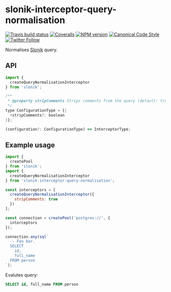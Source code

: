 # slonik-interceptor-query-normalisation

[![Travis build status](http://img.shields.io/travis/gajus/slonik-interceptor-query-normalisation/master.svg?style=flat-square)](https://travis-ci.org/gajus/slonik-interceptor-query-normalisation)
[![Coveralls](https://img.shields.io/coveralls/gajus/slonik-interceptor-query-normalisation.svg?style=flat-square)](https://coveralls.io/github/gajus/slonik-interceptor-query-normalisation)
[![NPM version](http://img.shields.io/npm/v/slonik-interceptor-query-normalisation.svg?style=flat-square)](https://www.npmjs.org/package/slonik-interceptor-query-normalisation)
[![Canonical Code Style](https://img.shields.io/badge/code%20style-canonical-blue.svg?style=flat-square)](https://github.com/gajus/canonical)
[![Twitter Follow](https://img.shields.io/twitter/follow/kuizinas.svg?style=social&label=Follow)](https://twitter.com/kuizinas)

Normalises [Slonik](https://github.com/gajus/slonik) query.

## API

```js
import {
  createQueryNormalisationInterceptor
} from 'slonik';

```

```js
/**
 * @property stripComments Strips comments from the query (default: true).
 */
type ConfigurationType = {|
  +stripComments?: boolean
|};

(configuration?: ConfigurationType) => InterceptorType;

```

## Example usage

```js
import {
  createPool
} from 'slonik';
import {
  createQueryNormalisationInterceptor
} from 'slonik-interceptor-query-normalisation';

const interceptors = [
  createQueryNormalisationInterceptor({
    stripComments: true
  })
];

const connection = createPool('postgres://', {
  interceptors
});

connection.any(sql`
  -- Foo bar.
  SELECT
    id,
    full_name
  FROM person
`);

```

Evalutes query:

```sql
SELECT id, full_name FROM person

```
